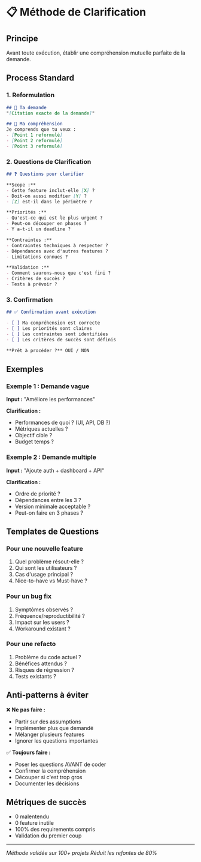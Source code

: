 # 📋 Méthode de Clarification

## Principe

Avant toute exécution, établir une compréhension mutuelle parfaite de la demande.

## Process Standard

### 1. Reformulation
```markdown
## 🎯 Ta demande
"[Citation exacte de la demande]"

## 📝 Ma compréhension
Je comprends que tu veux :
- [Point 1 reformulé]
- [Point 2 reformulé]
- [Point 3 reformulé]
```

### 2. Questions de Clarification
```markdown
## ❓ Questions pour clarifier

**Scope :**
- Cette feature inclut-elle [X] ?
- Doit-on aussi modifier [Y] ?
- [Z] est-il dans le périmètre ?

**Priorités :**
- Qu'est-ce qui est le plus urgent ?
- Peut-on découper en phases ?
- Y a-t-il un deadline ?

**Contraintes :**
- Contraintes techniques à respecter ?
- Dépendances avec d'autres features ?
- Limitations connues ?

**Validation :**
- Comment saurons-nous que c'est fini ?
- Critères de succès ?
- Tests à prévoir ?
```

### 3. Confirmation
```markdown
## ✅ Confirmation avant exécution

- [ ] Ma compréhension est correcte
- [ ] Les priorités sont claires
- [ ] Les contraintes sont identifiées
- [ ] Les critères de succès sont définis

**Prêt à procéder ?** OUI / NON
```

## Exemples

### Exemple 1 : Demande vague
**Input :** "Améliore les performances"

**Clarification :**
- Performances de quoi ? (UI, API, DB ?)
- Métriques actuelles ?
- Objectif cible ?
- Budget temps ?

### Exemple 2 : Demande multiple
**Input :** "Ajoute auth + dashboard + API"

**Clarification :**
- Ordre de priorité ?
- Dépendances entre les 3 ?
- Version minimale acceptable ?
- Peut-on faire en 3 phases ?

## Templates de Questions

### Pour une nouvelle feature
1. Quel problème résout-elle ?
2. Qui sont les utilisateurs ?
3. Cas d'usage principal ?
4. Nice-to-have vs Must-have ?

### Pour un bug fix
1. Symptômes observés ?
2. Fréquence/reproductibilité ?
3. Impact sur les users ?
4. Workaround existant ?

### Pour une refacto
1. Problème du code actuel ?
2. Bénéfices attendus ?
3. Risques de régression ?
4. Tests existants ?

## Anti-patterns à éviter

❌ **Ne pas faire :**
- Partir sur des assumptions
- Implémenter plus que demandé
- Mélanger plusieurs features
- Ignorer les questions importantes

✅ **Toujours faire :**
- Poser les questions AVANT de coder
- Confirmer la compréhension
- Découper si c'est trop gros
- Documenter les décisions

## Métriques de succès

- 0 malentendu
- 0 feature inutile
- 100% des requirements compris
- Validation du premier coup

---
*Méthode validée sur 100+ projets*
*Réduit les refontes de 80%*